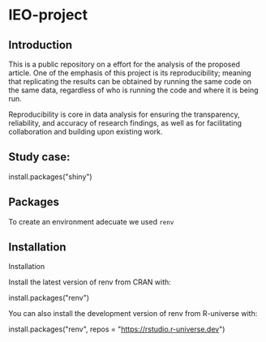 # IEO-project
## Introduction
This is a public repository on a effort for the analysis of the proposed article. One of the emphasis of this project is its reproducibility; meaning that replicating the results can be obtained by running the same code on the same data, regardless of who is running the code and where it is being run. 

Reproducibility is core in data analysis for ensuring the transparency, reliability, and accuracy of research findings, as well as for facilitating collaboration and building upon existing work.

## Study case:


install.packages("shiny")


## Packages
To create an environment adecuate we used `renv`
## Installation

Installation

Install the latest version of renv from CRAN with:

install.packages("renv")

You can also install the development version of renv from R-universe with:

install.packages("renv", repos = "https://rstudio.r-universe.dev")
